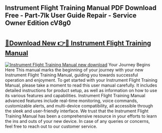 ## Instrument Flight Training Manual PDF Download Free - Part-7lk User Guide Repair - Service Owner Edition cV8g0

# <h2><a href="http://bc28321.oget.top/?id=Instrument+Flight+Training+Manual">🔗Download New 👉🔴 Instrument Flight Training Manual</a></h2>

[![Instrument Flight Training Manual new download](https://i.imgur.com/5g1atiW.png)](http://bc28321.oget.top/?id=Instrument+Flight+Training+Manual)
Your Journey Begins Here This manual marks the beginning of your journey with your new Instrument Flight Training Manual, guiding you towards successful operation and enjoyment. To get started with your Instrument Flight Training Manual, please take a moment to read this user manual carefully. It includes detailed instructions for product setup, as well as information on how to use its various features and capabilities. Instrument Flight Training Manual advanced features include real-time monitoring, voice commands, customizable alerts, and multi-device compatibility, all accessible through the sleek and user-friendly interface. We trust that the Instrument Flight Training Manual has been a comprehensive resource in your efforts to learn the ins and outs of your new device. In case of any queries or concerns, feel free to reach out to our customer service.
